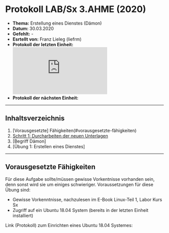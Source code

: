 # Protokoll LAB/Sx 3.AHME (2020)

* **Thema:** Erstellung eines Dienstes (Dämon) 
* **Datum:** 30.03.2020
* **Gefehlt:** -
* **Esrtellt von:** Franz Lieleg (liefrm)
* **Protokoll der letzten Einheit:**![3tes Protokol](https://github.com/HTLMechatronics/m17-3ahme-la1-sx/blob/liefrm17/SxLab%20Protokolle/protokoll-3_liefrm_2020-3-25.md)
* **Protokoll der nächsten Einheit:**

------------------------------------------------------------------------------------------------------------------------
## Inhaltsverzeichnis 

1) [Vorausgesetzte] Fähigkeiten(#vorausgesetzte-fähigkeiten)
1) [Schritt 1: Durcharbeiten der neuen Unterlagen](#schritt-1-durcharbeiten-der-neuen-unterlagen)
1) [Begriff Dämon]
1) [Übung 1: Erstellen eines Dienstes]

------------------------------------------------------------------------------------------------------------------------------
## Vorausgesetzte Fähigkeiten

Für diese Aufgabe sollte/müssen gewisse Vorkentnisse vorhanden sein, denn sonst wird sie um einiges schwieriger.
Voraussetzungen für diese Übung sind: 
 * Gewisse Vorkenntnisse, nachzulesen im E-Book Linux-Teil 1, Labor Kurs Sx
 * Zugriff auf ein Ubuntu 18.04 System (bereits in der letzten Einheit installiert)
 
Link (Protokoll) zum Einrichten eines Ubuntu 18.04 Systemes:
   
  
